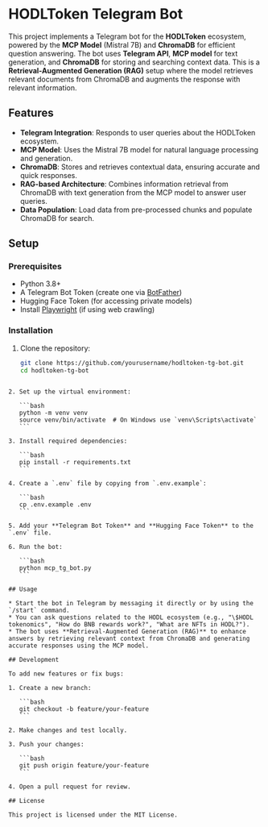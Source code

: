 # HODLToken Telegram Bot

This project implements a Telegram bot for the **HODLToken** ecosystem, powered by the **MCP Model** (Mistral 7B) and **ChromaDB** for efficient question answering. The bot uses **Telegram API**, **MCP model** for text generation, and **ChromaDB** for storing and searching context data. This is a **Retrieval-Augmented Generation (RAG)** setup where the model retrieves relevant documents from ChromaDB and augments the response with relevant information.

## Features

- **Telegram Integration**: Responds to user queries about the HODLToken ecosystem.
- **MCP Model**: Uses the Mistral 7B model for natural language processing and generation.
- **ChromaDB**: Stores and retrieves contextual data, ensuring accurate and quick responses.
- **RAG-based Architecture**: Combines information retrieval from ChromaDB with text generation from the MCP model to answer user queries.
- **Data Population**: Load data from pre-processed chunks and populate ChromaDB for search.

## Setup

### Prerequisites

- Python 3.8+
- A Telegram Bot Token (create one via [BotFather](https://core.telegram.org/bots#botfather))
- Hugging Face Token (for accessing private models)
- Install [Playwright](https://playwright.dev/) (if using web crawling)

### Installation

1. Clone the repository:
   ```bash
   git clone https://github.com/yourusername/hodltoken-tg-bot.git
   cd hodltoken-tg-bot
````

2. Set up the virtual environment:

   ```bash
   python -m venv venv
   source venv/bin/activate  # On Windows use `venv\Scripts\activate`
   ```

3. Install required dependencies:

   ```bash
   pip install -r requirements.txt
   ```

4. Create a `.env` file by copying from `.env.example`:

   ```bash
   cp .env.example .env
   ```

5. Add your **Telegram Bot Token** and **Hugging Face Token** to the `.env` file.

6. Run the bot:

   ```bash
   python mcp_tg_bot.py
   ```

## Usage

* Start the bot in Telegram by messaging it directly or by using the `/start` command.
* You can ask questions related to the HODL ecosystem (e.g., "\$HODL tokenomics", "How do BNB rewards work?", "What are NFTs in HODL?").
* The bot uses **Retrieval-Augmented Generation (RAG)** to enhance answers by retrieving relevant context from ChromaDB and generating accurate responses using the MCP model.

## Development

To add new features or fix bugs:

1. Create a new branch:

   ```bash
   git checkout -b feature/your-feature
   ```

2. Make changes and test locally.

3. Push your changes:

   ```bash
   git push origin feature/your-feature
   ```

4. Open a pull request for review.

## License

This project is licensed under the MIT License.
